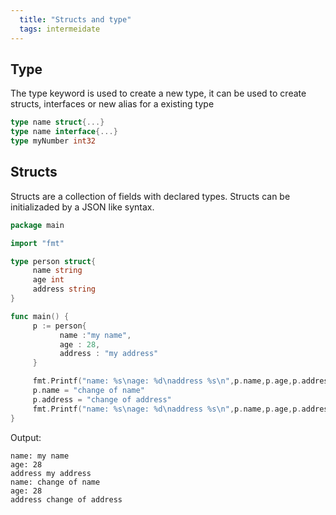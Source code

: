 ```yaml
---
  title: "Structs and type"
  tags: intermeidate
---
```

## Type

The type keyword is used to create a new type, it can be used to create structs, interfaces or new alias for a existing type
 ```go
type name struct{...}
type name interface{...}
type myNumber int32
 ```
## Structs

Structs are a collection of fields with declared types. Structs can be initializaded by a JSON like syntax.
 ```go
package main

import "fmt"

type person struct{
      name string
      age int
      address string
}

func main() {
      p := person{
            name :"my name",
            age : 28,
            address : "my address"
      }

      fmt.Printf("name: %s\nage: %d\naddress %s\n",p.name,p.age,p.address)
      p.name = "change of name"
      p.address = "change of address"
      fmt.Printf("name: %s\nage: %d\naddress %s\n",p.name,p.age,p.address)
}
```
Output:
```plain
name: my name
age: 28
address my address
name: change of name
age: 28
address change of address
 ```

